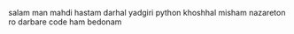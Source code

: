 salam man mahdi hastam 
darhal yadgiri python 
khoshhal misham nazareton ro darbare code ham bedonam
